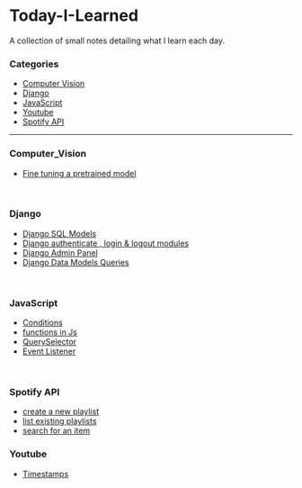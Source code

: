 # Today-I-Learned
A  collection of small notes detailing what I learn each day.

### Categories

* [Computer Vision](#computer_Vision)
* [Django](#django)
* [JavaScript](#javascript)
* [Youtube](#youtube)
* [Spotify API](#spotify)
---

### Computer_Vision

- [Fine tuning a pretrained model](computer_vision/fine_tuning_a_pretrained_model.md)
<br/>


### Django

- [Django SQL Models](django/django_sql_models.md)
- [Django authenticate , login & logout modules](django/authenticate_login_logout.md)
- [Django Admin Panel](django/admin_panel.md)
- [Django Data Models Queries](django/data_models_queries.md)
<br/>


### JavaScript
- [Conditions](javascript/conditions.md)
- [functions in Js](javascript/functions.md)
- [QuerySelector](javascript/query_selector.md)
- [Event Listener](javascript/event_listener.md)
<br/>

### Spotify API
- [create a new playlist](spotify/add_playlist.md)
- [list existing playlists](spotify/list_playlists.md)
- [search for an item](spotify/search_item.md)

### Youtube
- [Timestamps](youtube/timestamps.md)
